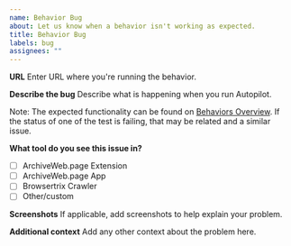 ```yaml
---
name: Behavior Bug
about: Let us know when a behavior isn't working as expected.
title: Behavior Bug
labels: bug
assignees: ""
---
```


**URL**
Enter URL where you're running the behavior.

**Describe the bug**
Describe what is happening when you run Autopilot.

Note: The expected functionality can be found on [Behaviors Overview](https://archiveweb.page/guide/features/behaviors).
If the status of one of the test is failing, that may be related and a similar issue.

**What tool do you see this issue in?**

- [ ] ArchiveWeb.page Extension
- [ ] ArchiveWeb.page App
- [ ] Browsertrix Crawler
- [ ] Other/custom

**Screenshots**
If applicable, add screenshots to help explain your problem.

**Additional context**
Add any other context about the problem here.
